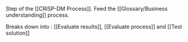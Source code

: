 Step of the [[CRISP-DM Process]]. Feed the [[Glossary/Business understanding]] process. 

Breaks down into : [[Evaluate results]], [[Evaluate process]] and [[Test solution]]